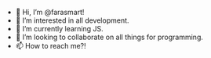 - 👋 Hi, I’m @farasmart!
- 👀 I’m interested in all development.
- 🌱 I’m currently learning JS.
- 💞️ I’m looking to collaborate on all things for programming.
- 📫 How to reach me?!

<!---
farasmart/farasmart is a ✨ special ✨ repository because its `README.md` (this file) appears on your GitHub profile.
You can click the Preview link to take a look at your changes.
--->
